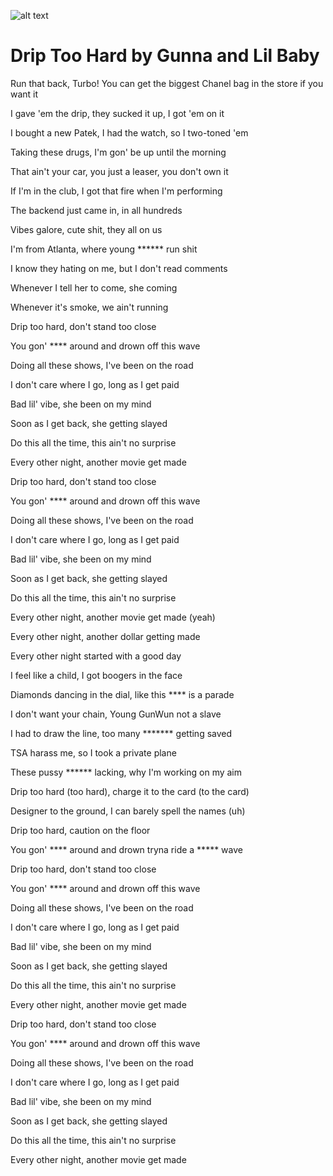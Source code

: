 ![alt text](https://eavf3cou74b.exactdn.com/wp-content/uploads/2021/10/06105922/Water-Drop-Photography-Tutorial-3.jpg?strip=all&lossy=1&ssl=1)


# Drip Too Hard by Gunna and Lil Baby

Run that back, Turbo!
You can get the biggest Chanel bag in the store if you want it

I gave 'em the drip, they sucked it up, I got 'em on it

I bought a new Patek, I had the watch, so I two-toned 'em

Taking these drugs, I'm gon' be up until the morning

That ain't your car, you just a leaser, you don't own it

If I'm in the club, I got that fire when I'm performing

The backend just came in, in all hundreds

Vibes galore, cute shit, they all on us

I'm from Atlanta, where young ****** run shit

I know they hating on me, but I don't read comments

Whenever I tell her to come, she coming

Whenever it's smoke, we ain't running

Drip too hard, don't stand too close

You gon' **** around and drown off this wave

Doing all these shows, I've been on the road

I don't care where I go, long as I get paid

Bad lil' vibe, she been on my mind

Soon as I get back, she getting slayed

Do this all the time, this ain't no surprise

Every other night, another movie get made

Drip too hard, don't stand too close

You gon' **** around and drown off this wave

Doing all these shows, I've been on the road

I don't care where I go, long as I get paid

Bad lil' vibe, she been on my mind

Soon as I get back, she getting slayed

Do this all the time, this ain't no surprise

Every other night, another movie get made (yeah)

Every other night, another dollar getting made

Every other night started with a good day

I feel like a child, I got boogers in the face

Diamonds dancing in the dial, like this **** is a parade

I don't want your chain, Young GunWun not a slave

I had to draw the line, too many ******* getting saved

TSA harass me, so I took a private plane

These pussy ****** lacking, why I'm working on my aim

Drip too hard (too hard), charge it to the card (to the card)

Designer to the ground, I can barely spell the names (uh)

Drip too hard, caution on the floor

You gon' **** around and drown tryna ride a ***** wave

Drip too hard, don't stand too close

You gon' **** around and drown off this wave

Doing all these shows, I've been on the road

I don't care where I go, long as I get paid

Bad lil' vibe, she been on my mind

Soon as I get back, she getting slayed

Do this all the time, this ain't no surprise

Every other night, another movie get made

Drip too hard, don't stand too close

You gon' **** around and drown off this wave

Doing all these shows, I've been on the road

I don't care where I go, long as I get paid

Bad lil' vibe, she been on my mind

Soon as I get back, she getting slayed

Do this all the time, this ain't no surprise

Every other night, another movie get made

